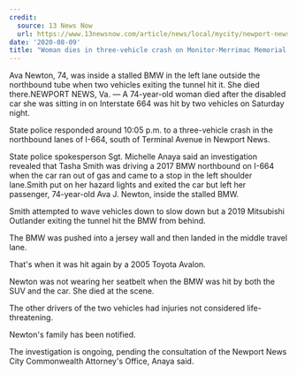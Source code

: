 ```yaml
---
credit:
  source: 13 News Now
  url: https://www.13newsnow.com/article/news/local/mycity/newport-news/74-year-old-woman-dies-in-three-vehicle-crash-on-mmmbt-in-newport-news/291-55b46caa-f111-4600-b7a1-13dc987b51ac
date: '2020-08-09'
title: "Woman dies in three-vehicle crash on Monitor-Merrimac Memorial Bridge-Tunnel in Newport News"
---
```

Ava Newton, 74, was inside a stalled BMW in the left lane outside the northbound tube when two vehicles exiting the tunnel hit it. She died there.NEWPORT NEWS, Va. — A 74-year-old woman died after the disabled car she was sitting in on Interstate 664 was hit by two vehicles on Saturday night.

State police responded around 10:05 p.m. to a three-vehicle crash in the northbound lanes of I-664, south of Terminal Avenue in Newport News.

State police spokesperson Sgt. Michelle Anaya said an investigation revealed that Tasha Smith was driving a 2017 BMW northbound on I-664 when the car ran out of gas and came to a stop in the left shoulder lane.Smith put on her hazard lights and exited the car but left her passenger, 74-year-old Ava J. Newton, inside the stalled BMW.

Smith attempted to wave vehicles down to slow down but a 2019 Mitsubishi Outlander exiting the tunnel hit the BMW from behind.

The BMW was pushed into a jersey wall and then landed in the middle travel lane. 

That's when it was hit again by a 2005 Toyota Avalon.

Newton was not wearing her seatbelt when the BMW was hit by both the SUV and the car. She died at the scene.

The other drivers of the two vehicles had injuries not considered life-threatening.

Newton's family has been notified.

The investigation is ongoing, pending the consultation of the Newport News City Commonwealth Attorney's Office, Anaya said.
